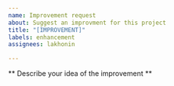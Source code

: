 ```yaml
---
name: Improvement request
about: Suggest an improvment for this project
title: "[IMPROVEMENT]"
labels: enhancement
assignees: lakhonin

---
```


** Describe your idea of the improvement **